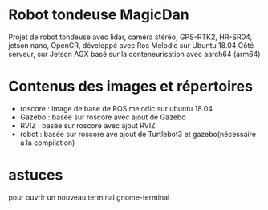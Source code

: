 # Robot tondeuse MagicDan

Projet de robot tondeuse avec lidar, caméra stéréo, GPS-RTK2, HR-SR04, jetson nano, OpenCR,
développé avec Ros Melodic sur Ubuntu 18.04
Côté serveur, sur Jetson AGX
basé sur la conteneurisation avec aarch64 (arm64)

# Contenus des images et répertoires
- roscore : image de base de ROS melodic sur ubuntu 18.04
- Gazebo : basée sur roscore avec ajout de Gazebo
- RVIZ : basée sur roscore avec ajout RVIZ
- robot : basée sur roscore ave ajout de Turtlebot3 et gazebo(nécessaire à la compilation)

# astuces
pour ouvrir un nouveau terminal 
     gnome-terminal
